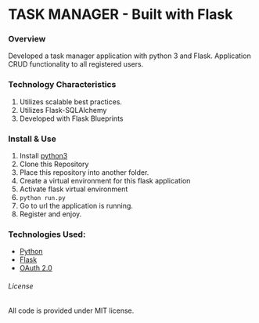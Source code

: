 # TASK MANAGER - Built with Flask

### Overview
Developed a task manager application with python 3 and Flask. Application CRUD functionality to all registered users.

### Technology Characteristics
1. Utilizes scalable best practices.
2. Utilizes Flask-SQLAlchemy
3. Developed with Flask Blueprints


### Install & Use
1. Install [python3](https://www.python.org/downloads/)
2. Clone this Repository
3. Place this repository into another folder.
4. Create a virtual environment for this flask application
5. Activate flask virtual environment
6. `python run.py`
7. Go to url the application is running.
8. Register and enjoy.


### Technologies Used:
* [Python](https://www.python.org/)
* [Flask](http://flask.pocoo.org/)
* [OAuth 2.0](https://oauth.net/2/)

###### License
All code is provided under MIT license.
